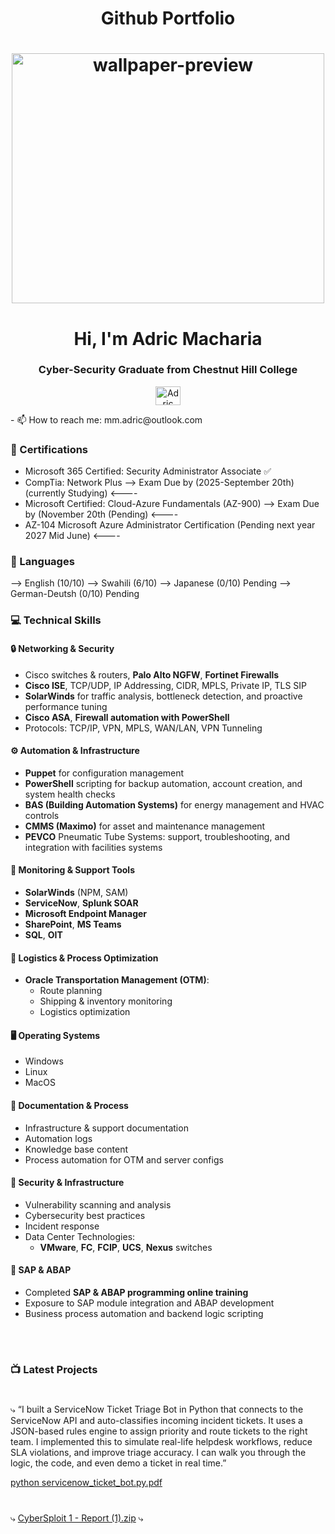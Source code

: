 <h1 align="center">Github Portfolio</h1>
<h1 align="center"><img src="https://user-images.githubusercontent.com/128648409/230751521-cb35e8bc-583e-4ec7-a1b6-1466e94c6705.jpg" height="400" width="500" alt="wallpaper-preview"></h1>
<h1 align="center">Hi, I'm Adric Macharia</h1>
<h3 align="center">Cyber-Security Graduate from Chestnut Hill College</h3>


<p align="center">
  <a href="https://www.linkedin.com/in/adricmacharia" target="_blank">
    <img align="center" src="https://raw.githubusercontent.com/rahuldkjain/github-profile-readme-generator/master/src/images/icons/Social/linked-in-alt.svg" alt="Adric Macharia's LinkedIn Profile" height="30" width="40" />
  </a>
</p>

<p align="left"> 

<p align="left"> 
<p align="left"> 
- 📫 How to reach me: mm.adric@outlook.com</p>

### 📜 Certifications
<!-- BEGIN Certifications -->
- Microsoft 365 Certified: Security Administrator Associate ✅
- CompTia: Network Plus --> Exam Due by (2025-September 20th) (currently Studying) <----
- Microsoft Certified: Cloud-Azure Fundamentals (AZ-900) --> Exam Due by (November 20th (Pending) <----
- AZ-104 Microsoft Azure Administrator Certification (Pending next year 2027 Mid June) <----

<!-- END Certifications -->

### 🧰 Languages 
<!-- BEGIN Languages  -->
--> English (10/10)
--> Swahili (6/10) 
--> Japanese (0/10) Pending
--> German-Deutsh (0/10) Pending

### 💻 Technical Skills

#### 🔒 Networking & Security
- Cisco switches & routers, **Palo Alto NGFW**, **Fortinet Firewalls**
- **Cisco ISE**, TCP/UDP, IP Addressing, CIDR, MPLS, Private IP, TLS SIP
- **SolarWinds** for traffic analysis, bottleneck detection, and proactive performance tuning
- **Cisco ASA**, **Firewall automation with PowerShell**
- Protocols: TCP/IP, VPN, MPLS, WAN/LAN, VPN Tunneling

#### ⚙️ Automation & Infrastructure
- **Puppet** for configuration management
- **PowerShell** scripting for backup automation, account creation, and system health checks
- **BAS (Building Automation Systems)** for energy management and HVAC controls
- **CMMS (Maximo)** for asset and maintenance management
- **PEVCO** Pneumatic Tube Systems: support, troubleshooting, and integration with facilities systems

#### 🔧 Monitoring & Support Tools
- **SolarWinds** (NPM, SAM)
- **ServiceNow**, **Splunk SOAR**
- **Microsoft Endpoint Manager**
- **SharePoint**, **MS Teams**
- **SQL**, **OIT**

#### 🚚 Logistics & Process Optimization
- **Oracle Transportation Management (OTM)**:  
  - Route planning  
  - Shipping & inventory monitoring  
  - Logistics optimization  

#### 🖥️ Operating Systems
- Windows  
- Linux  
- MacOS  

#### 📘 Documentation & Process
- Infrastructure & support documentation
- Automation logs  
- Knowledge base content  
- Process automation for OTM and server configs

#### 🔐 Security & Infrastructure
- Vulnerability scanning and analysis  
- Cybersecurity best practices  
- Incident response  
- Data Center Technologies:  
  - **VMware**, **FC**, **FCIP**, **UCS**, **Nexus** switches  

#### 💼 SAP & ABAP
- Completed **SAP & ABAP programming online training**
- Exposure to SAP module integration and ABAP development  
- Business process automation and backend logic scripting


<br />

#

### 📺 Latest Projects
#
<!-- BEGIN Projects -->
#
⤷ “I built a ServiceNow Ticket Triage Bot in Python that connects to the ServiceNow API and auto-classifies incoming incident tickets. It uses a JSON-based rules engine to assign priority and route tickets to the right team. I implemented this to simulate real-life helpdesk workflows, reduce SLA violations, and improve triage accuracy. I can walk you through the logic, the code, and even demo a ticket in real time.”</p>

[python servicenow_ticket_bot.py.pdf](https://github.com/user-attachments/files/21676159/python.servicenow_ticket_bot.py.pdf)

#
⤷ [CyberSploit 1 - Report (1).zip](https://github.com/TheBlack-code/Adric-Macharia/files/11184752/CyberSploit.1.-.Report.1.zip)
⤷ </p>




<!-- END Projects -->







